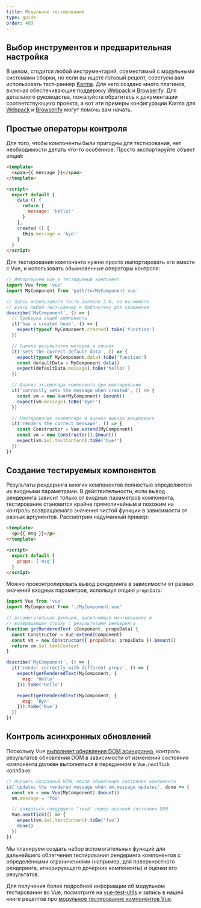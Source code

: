 ```yaml
---
title: Модульное тестирование
type: guide
order: 403
---
```


## Выбор инструментов и предварительная настройка

В целом, сгодится любой инструментарий, совместимый с модульными системами сборки, но если вы ищете готовый рецепт, советуем вам использовать тест-раннер [Karma](http://karma-runner.github.io). Для него создано много плагинов, включая обеспечивающие поддержку [Webpack](https://github.com/webpack/karma-webpack) и [Browserify](https://github.com/Nikku/karma-browserify). Для детального руководства, пожалуйста обратитесь к документации соответствующего проекта, а вот эти примеры конфигурации Karma для [Webpack](https://github.com/vuejs-templates/webpack/blob/master/template/test/unit/karma.conf.js) и [Browserify](https://github.com/vuejs-templates/browserify/blob/master/template/karma.conf.js) могут помочь вам начать.

## Простые операторы контроля

Для того, чтобы компоненты были пригодны для тестирования, нет необходимости делать что-то особенное. Просто экспортируйте объект опций:

``` html
<template>
  <span>{{ message }}</span>
</template>

<script>
  export default {
    data () {
      return {
        message: 'hello!'
      }
    },
    created () {
      this.message = 'bye!'
    }
  }
</script>
```

Для тестирования компонента нужно просто импортировать его вместе с Vue, и использовать обыкновенные операторы контроля:

``` js
// Импортируем Vue и тестируемый компонент
import Vue from 'vue'
import MyComponent from 'path/to/MyComponent.vue'

// Здесь используются тесты Jasmine 2.0, но вы можете
// взять любой тест-раннер и библиотеку для сравнения
describe('MyComponent', () => {
  // Проверка опций компонента
  it('has a created hook', () => {
    expect(typeof MyComponent.created).toBe('function')
  })

  // Оценка результатов методов в опциях
  it('sets the correct default data', () => {
    expect(typeof MyComponent.data).toBe('function')
    const defaultData = MyComponent.data()
    expect(defaultData.message).toBe('hello!')
  })

  // Анализ экземпляра компонента при монтировании
  it('correctly sets the message when created', () => {
    const vm = new Vue(MyComponent).$mount()
    expect(vm.message).toBe('bye!')
  })

  // Монтирование экземпляра и оценка вывода рендеринга
  it('renders the correct message', () => {
    const Constructor = Vue.extend(MyComponent)
    const vm = new Constructor().$mount()
    expect(vm.$el.textContent).toBe('bye!')
  })
})
```

## Создание тестируемых компонентов

Результаты рендеринга многих компонентов полностью определяются их входными параметрами. В действительности, если вывод рендеринга зависит только от входных параметров компонента, тестирование становится крайне прямолинейным и похожим на контроль возвращаемого значения чистой функции в зависимости от разных аргументов. Рассмотрим надуманный пример:

``` html
<template>
  <p>{{ msg }}</p>
</template>

<script>
  export default {
    props: ['msg']
  }
</script>
```

Можно проконтролировать вывод рендеринга в зависимости от разных значений входных параметров, используя опцию `propsData`:

``` js
import Vue from 'vue'
import MyComponent from './MyComponent.vue'

// вспомогательная функция, выполняющая монтирование и
// возвращающая строку с результатами рендеринга
function getRenderedText (Component, propsData) {
  const Constructor = Vue.extend(Component)
  const vm = new Constructor({ propsData: propsData }).$mount()
  return vm.$el.textContent
}

describe('MyComponent', () => {
  it('render correctly with different props', () => {
    expect(getRenderedText(MyComponent, {
      msg: 'Hello'
    })).toBe('Hello')

    expect(getRenderedText(MyComponent, {
      msg: 'Bye'
    })).toBe('Bye')
  })
})
```

## Контроль асинхронных обновлений

Поскольку Vue [выполняет обновления DOM асинхронно](reactivity.html#Асинхронная-очередь-обновлений), контроль результатов обновления DOM в зависимости от изменений состояния компонента должен выполняться в переданном в `Vue.nextTick` коллбэке:

``` js
// Оценить созданный HTML после обновления состояния компонента
it('updates the rendered message when vm.message updates', done => {
  const vm = new Vue(MyComponent).$mount()
  vm.message = 'foo'

  // дождаться следующего "тика" перед оценкой состояния DOM
  Vue.nextTick(() => {
    expect(vm.$el.textContent).toBe('foo')
    done()
  })
})
```

Мы планируем создать набор вспомогательных функций для дальнейшего облегчения тестирования рендеринга компонентов с определёнными ограничениями (например, для поверхностного рендеринга, игнорирующего дочерние компоненты) и оценки его результатов.

Для получения более подробной информации об модульном тестировании во Vue, посмотрите на [vue-test-utils](https://vue-test-utils.vuejs.org/en/) и запись в нашей книге рецептов про [модульное тестирование компонентов Vue](https://vuejs.org/v2/cookbook/unit-testing-vue-components.html).
